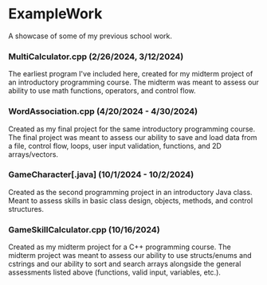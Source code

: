 # ExampleWork
A showcase of some of my previous school work.

### MultiCalculator.cpp (2/26/2024, 3/12/2024)
The earliest program I've included here, created for my midterm project of an introductory programming course. The midterm was meant to assess our ability to use math functions, operators, and control flow.

### WordAssociation.cpp (4/20/2024 - 4/30/2024)
Created as my final project for the same introductory programming course. The final project was meant to assess our ability to save and load data from a file, control flow, loops, user input validation, functions, and 2D arrays/vectors.

### GameCharacter\[.java\] (10/1/2024 - 10/2/2024)
Created as the second programming project in an introductory Java class. Meant to assess skills in basic class design, objects, methods, and control structures.

### GameSkillCalculator.cpp (10/16/2024)
Created as my midterm project for a C++ programming course. The midterm project was meant to assess our ability to use structs/enums and cstrings and our ability to sort and search arrays alongside the general assessments listed above (functions, valid input, variables, etc.).
